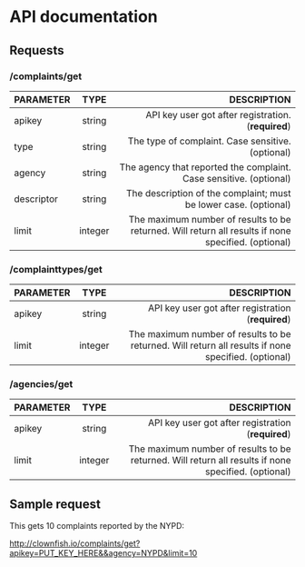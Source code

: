 # API documentation

## Requests

### /complaints/get

| PARAMETER        | TYPE           | DESCRIPTION  |
| ------------- |:-------------:| -----:|
| apikey      | string | API key user got after registration. (**required**) |
| type      | string      |   The type of complaint. Case sensitive. (optional) |
| agency | string      |    The agency that reported the complaint. Case sensitive. (optional) |
| descriptor | string      |    The description of the complaint; must be lower case. (optional) |
| limit | integer      |    The maximum number of results to be returned. Will return all results if none specified. (optional) |

### /complainttypes/get

| PARAMETER        | TYPE           | DESCRIPTION  |
| ------------- |:-------------:| -----:|
| apikey      | string | API key user got after registration (**required**) |
| limit | integer      |    The maximum number of results to be returned. Will return all results if none specified. (optional) |

### /agencies/get

| PARAMETER        | TYPE           | DESCRIPTION  |
| ------------- |:-------------:| -----:|
| apikey      | string | API key user got after registration (**required**) |
| limit | integer      |    The maximum number of results to be returned. Will return all results if none specified. (optional) |

## Sample request

This gets 10 complaints reported by the NYPD:

http://clownfish.io/complaints/get?apikey=PUT_KEY_HERE&&agency=NYPD&limit=10
